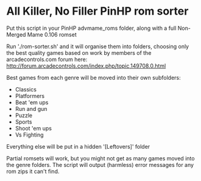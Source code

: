 # All Killer, No Filler PinHP rom sorter

Put this script in your PinHP advmame_roms folder, along with a full Non-Merged Mame 0.106 romset

Run './rom-sorter.sh' and it will organise them into folders, choosing only the best quality games based on work by members of the arcadecontrols.com forum here: 
http://forum.arcadecontrols.com/index.php/topic,149708.0.html

Best games from each genre will be moved into their own subfolders:

- Classics
- Platformers
- Beat 'em ups
- Run and gun
- Puzzle
- Sports
- Shoot 'em ups
- Vs Fighting

Everything else will be put in a hidden '[Leftovers]' folder

Partial romsets will work, but you might not get as many games moved into the genre folders.
The script will output (harmless) error messages for any rom zips it can't find.
